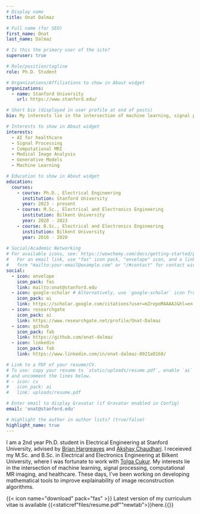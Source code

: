 ```yaml
---
# Display name
title: Onat Dalmaz

# Full name (for SEO)
first_name: Onat
last_name: Dalmaz

# Is this the primary user of the site?
superuser: true

# Role/position/tagline
role: Ph.D. Student

# Organizations/Affiliations to show in About widget
organizations:
  - name: Stanford University
    url: https://www.stanford.edu/

# Short bio (displayed in user profile at end of posts)
bio: My interests lie in the intersection of machine learning, signal processing, computational MR imaging, and healthcare.

# Interests to show in About widget
interests:
  - AI for healthcare
  - Signal Processing
  - Computational MRI
  - Medical Image Analysis
  - Generative Models
  - Machine Learning

# Education to show in About widget
education:
  courses:
    - course: Ph.D., Electrical Engineering
      institution: Stanford University
      year: 2023 - present
    - course: M.Sc., Electrical and Electronics Engineering
      institution: Bilkent University
      year: 2020 - 2023
    - course: B.Sc., Electrical and Electronics Engineering
      institution: Bilkent University
      year: 2016 - 2020
      
# Social/Academic Networking
# For available icons, see: https://wowchemy.com/docs/getting-started/page-builder/#icons
#   For an email link, use "fas" icon pack, "envelope" icon, and a link in the
#   form "mailto:your-email@example.com" or "/#contact" for contact widget.
social:
  - icon: envelope
    icon_pack: fas
    link: mailto:onat@stanford.edu
  - icon: google-scholar # Alternatively, use `google-scholar` icon from `ai` icon pack
    icon_pack: ai
    link: https://scholar.google.com/citations?user=mZrepoMAAAAJ&hl=en
  - icon: researchgate
    icon_pack: ai
    link: https://www.researchgate.net/profile/Onat-Dalmaz
  - icon: github
    icon_pack: fab
    link: https://github.com/onat-dalmaz
  - icon: linkedin
    icon_pack: fab
    link: https://www.linkedin.com/in/onat-dalmaz-0921a0168/

# Link to a PDF of your resume/CV.
# To use: copy your resume to `static/uploads/resume.pdf`, enable `ai` icons in `params.yaml`,
# and uncomment the lines below.
# - icon: cv
#   icon_pack: ai
#   link: uploads/resume.pdf

# Enter email to display Gravatar (if Gravatar enabled in Config)
email: 'onat@stanford.edu'

# Highlight the author in author lists? (true/false)
highlight_name: true
---
```


I am a 2nd year Ph.D. student in Electrical Engineering at Stanford University, advised by [Brian Hargreaves](https://med.stanford.edu/profiles/brian-hargreaves#bio) and [Akshay Chaudhari](https://profiles.stanford.edu/akshay-chaudhari). I receieved my M.Sc. and B.Sc. in Electrical and Electronics Engineering at Bilkent University, where I was fortunate to work with [Tolga Cukur](http://kilyos.ee.bilkent.edu.tr/~cukur/). My interests lie in the intersection of machine learning, signal processing, computational MR imaging, and healthcare. These days, I've been working on developing mathematical tools to improve explainability of image reconstruction algorithms.





{{< icon name="download" pack="fas" >}} Latest version of my curriculum vitae is available {{<staticref"files/resume.pdf""newtab">}}here.{{</staticref>}}

